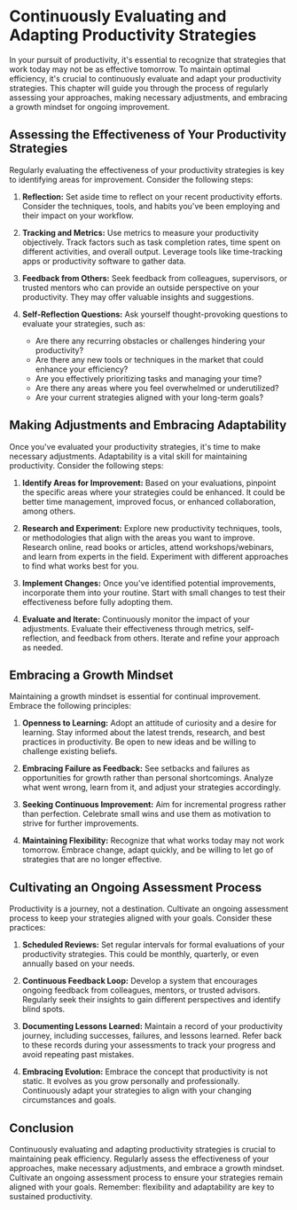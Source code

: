 Continuously Evaluating and Adapting Productivity Strategies
========================================================================

In your pursuit of productivity, it's essential to recognize that strategies that work today may not be as effective tomorrow. To maintain optimal efficiency, it's crucial to continuously evaluate and adapt your productivity strategies. This chapter will guide you through the process of regularly assessing your approaches, making necessary adjustments, and embracing a growth mindset for ongoing improvement.

Assessing the Effectiveness of Your Productivity Strategies
-----------------------------------------------------------

Regularly evaluating the effectiveness of your productivity strategies is key to identifying areas for improvement. Consider the following steps:

1. **Reflection:** Set aside time to reflect on your recent productivity efforts. Consider the techniques, tools, and habits you've been employing and their impact on your workflow.

2. **Tracking and Metrics:** Use metrics to measure your productivity objectively. Track factors such as task completion rates, time spent on different activities, and overall output. Leverage tools like time-tracking apps or productivity software to gather data.

3. **Feedback from Others:** Seek feedback from colleagues, supervisors, or trusted mentors who can provide an outside perspective on your productivity. They may offer valuable insights and suggestions.

4. **Self-Reflection Questions:** Ask yourself thought-provoking questions to evaluate your strategies, such as:

   * Are there any recurring obstacles or challenges hindering your productivity?
   * Are there any new tools or techniques in the market that could enhance your efficiency?
   * Are you effectively prioritizing tasks and managing your time?
   * Are there any areas where you feel overwhelmed or underutilized?
   * Are your current strategies aligned with your long-term goals?

Making Adjustments and Embracing Adaptability
---------------------------------------------

Once you've evaluated your productivity strategies, it's time to make necessary adjustments. Adaptability is a vital skill for maintaining productivity. Consider the following steps:

1. **Identify Areas for Improvement:** Based on your evaluations, pinpoint the specific areas where your strategies could be enhanced. It could be better time management, improved focus, or enhanced collaboration, among others.

2. **Research and Experiment:** Explore new productivity techniques, tools, or methodologies that align with the areas you want to improve. Research online, read books or articles, attend workshops/webinars, and learn from experts in the field. Experiment with different approaches to find what works best for you.

3. **Implement Changes:** Once you've identified potential improvements, incorporate them into your routine. Start with small changes to test their effectiveness before fully adopting them.

4. **Evaluate and Iterate:** Continuously monitor the impact of your adjustments. Evaluate their effectiveness through metrics, self-reflection, and feedback from others. Iterate and refine your approach as needed.

Embracing a Growth Mindset
--------------------------

Maintaining a growth mindset is essential for continual improvement. Embrace the following principles:

1. **Openness to Learning:** Adopt an attitude of curiosity and a desire for learning. Stay informed about the latest trends, research, and best practices in productivity. Be open to new ideas and be willing to challenge existing beliefs.

2. **Embracing Failure as Feedback:** See setbacks and failures as opportunities for growth rather than personal shortcomings. Analyze what went wrong, learn from it, and adjust your strategies accordingly.

3. **Seeking Continuous Improvement:** Aim for incremental progress rather than perfection. Celebrate small wins and use them as motivation to strive for further improvements.

4. **Maintaining Flexibility:** Recognize that what works today may not work tomorrow. Embrace change, adapt quickly, and be willing to let go of strategies that are no longer effective.

Cultivating an Ongoing Assessment Process
-----------------------------------------

Productivity is a journey, not a destination. Cultivate an ongoing assessment process to keep your strategies aligned with your goals. Consider these practices:

1. **Scheduled Reviews:** Set regular intervals for formal evaluations of your productivity strategies. This could be monthly, quarterly, or even annually based on your needs.

2. **Continuous Feedback Loop:** Develop a system that encourages ongoing feedback from colleagues, mentors, or trusted advisors. Regularly seek their insights to gain different perspectives and identify blind spots.

3. **Documenting Lessons Learned:** Maintain a record of your productivity journey, including successes, failures, and lessons learned. Refer back to these records during your assessments to track your progress and avoid repeating past mistakes.

4. **Embracing Evolution:** Embrace the concept that productivity is not static. It evolves as you grow personally and professionally. Continuously adapt your strategies to align with your changing circumstances and goals.

Conclusion
----------

Continuously evaluating and adapting productivity strategies is crucial to maintaining peak efficiency. Regularly assess the effectiveness of your approaches, make necessary adjustments, and embrace a growth mindset. Cultivate an ongoing assessment process to ensure your strategies remain aligned with your goals. Remember: flexibility and adaptability are key to sustained productivity.
